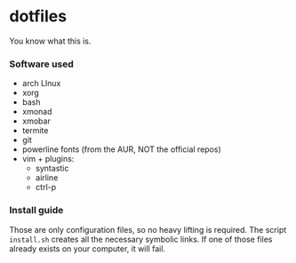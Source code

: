 # dotfiles

You know what this is.

### Software used

- arch Llnux
- xorg
- bash
- xmonad
- xmobar
- termite
- git
- powerline fonts (from the AUR, NOT the official repos)
- vim + plugins:
  - syntastic
  - airline
  - ctrl-p

### Install guide

Those are only configuration files, so no heavy lifting is required.
The script `install.sh` creates all the necessary symbolic links. If one of those files already exists on your computer, it will fail.
